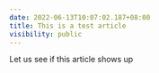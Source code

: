 ```yaml
---
date: 2022-06-13T10:07:02.187+08:00
title: This is a test article
visibility: public
---
```

Let us see if this article shows up
